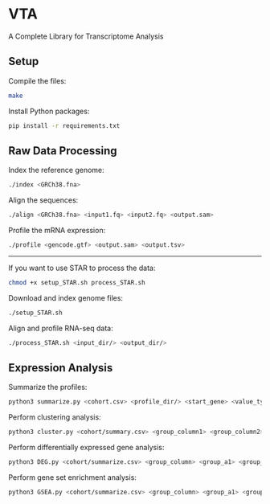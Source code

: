 # VTA
A Complete Library for Transcriptome Analysis

## Setup

Compile the files:
```sh
make
```

Install Python packages:
```sh
pip install -r requirements.txt
```

## Raw Data Processing

Index the reference genome:
```sh
./index <GRCh38.fna>
```

Align the sequences:
```sh
./align <GRCh38.fna> <input1.fq> <input2.fq> <output.sam>
```

Profile the mRNA expression:
```sh
./profile <gencode.gtf> <output.sam> <output.tsv>
```

---
If you want to use STAR to process the data:
```sh
chmod +x setup_STAR.sh process_STAR.sh
```
Download and index genome files:
```sh
./setup_STAR.sh
```
Align and profile RNA-seq data:
```sh
./process_STAR.sh <input_dir/> <output_dir/>
```


## Expression Analysis

Summarize the profiles:
```sh
python3 summarize.py <cohort.csv> <profile_dir/> <start_gene> <value_type>
```

Perform clustering analysis:
```sh
python3 cluster.py <cohort/summary.csv> <group_column1> <group_column2> ... 
```

Perform differentially expressed gene analysis:
```sh
python3 DEG.py <cohort/summarize.csv> <group_column> <group_a1> <group_a2> ... -- <group_b1> <group_b2> ... 
```

Perform gene set enrichment analysis:
```sh
python3 GSEA.py <cohort/summarize.csv> <group_column> <group_a1> <group_a2> ... -- <group_b1> <group_b2> ... <geneset.gmt>
```